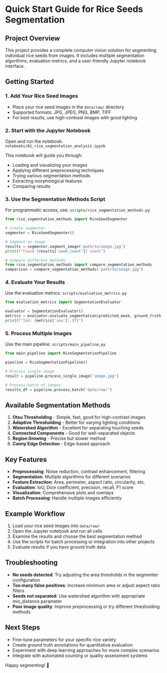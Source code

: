 # Quick Start Guide for Rice Seeds Segmentation

## Project Overview
This project provides a complete computer vision solution for segmenting individual rice seeds from images. It includes multiple segmentation algorithms, evaluation metrics, and a user-friendly Jupyter notebook interface.

## Getting Started

### 1. Add Your Rice Seed Images
- Place your rice seed images in the `data/raw/` directory
- Supported formats: JPG, JPEG, PNG, BMP, TIFF
- For best results, use high-contrast images with good lighting

### 2. Start with the Jupyter Notebook
Open and run the notebook: `notebooks/01_rice_segmentation_analysis.ipynb`

This notebook will guide you through:
- Loading and visualizing your images
- Applying different preprocessing techniques
- Trying various segmentation methods
- Extracting morphological features
- Comparing results

### 3. Use the Segmentation Methods Script
For programmatic access, use: `scripts/rice_segmentation_methods.py`

```python
from rice_segmentation_methods import RiceSeedSegmenter

# Create segmenter
segmenter = RiceSeedSegmenter()

# Segment an image
results = segmenter.segment_image('path/to/image.jpg')
print(f"Found {results['seed_count']} seeds")

# Compare different methods
from rice_segmentation_methods import compare_segmentation_methods
comparison = compare_segmentation_methods('path/to/image.jpg')
```

### 4. Evaluate Your Results
Use the evaluation metrics: `scripts/evaluation_metrics.py`

```python
from evaluation_metrics import SegmentationEvaluator

evaluator = SegmentationEvaluator()
metrics = evaluator.evaluate_segmentation(predicted_mask, ground_truth_mask)
print(f"IoU: {metrics['iou']:.3f}")
```

### 5. Process Multiple Images
Use the main pipeline: `scripts/main_pipeline.py`

```python
from main_pipeline import RiceSegmentationPipeline

pipeline = RiceSegmentationPipeline()

# Process single image
result = pipeline.process_single_image('image.jpg')

# Process batch of images
results_df = pipeline.process_batch('data/raw/')
```

## Available Segmentation Methods
1. **Otsu Thresholding** - Simple, fast, good for high-contrast images
2. **Adaptive Thresholding** - Better for varying lighting conditions
3. **Watershed Algorithm** - Excellent for separating touching seeds
4. **Connected Components** - Good for well-separated objects
5. **Region Growing** - Precise but slower method
6. **Canny Edge Detection** - Edge-based approach

## Key Features
- **Preprocessing**: Noise reduction, contrast enhancement, filtering
- **Segmentation**: Multiple algorithms for different scenarios
- **Feature Extraction**: Area, perimeter, aspect ratio, circularity, etc.
- **Evaluation**: IoU, Dice coefficient, precision, recall, F1 score
- **Visualization**: Comprehensive plots and overlays
- **Batch Processing**: Handle multiple images efficiently

## Example Workflow
1. Load your rice seed images into `data/raw/`
2. Open the Jupyter notebook and run all cells
3. Examine the results and choose the best segmentation method
4. Use the scripts for batch processing or integration into other projects
5. Evaluate results if you have ground truth data

## Troubleshooting
- **No seeds detected**: Try adjusting the area thresholds in the segmenter configuration
- **Too many false positives**: Increase minimum area or adjust aspect ratio filters
- **Seeds not separated**: Use watershed algorithm with appropriate min_distance parameter
- **Poor image quality**: Improve preprocessing or try different thresholding methods

## Next Steps
- Fine-tune parameters for your specific rice variety
- Create ground truth annotations for quantitative evaluation
- Experiment with deep learning approaches for more complex scenarios
- Integrate with automated counting or quality assessment systems

Happy segmenting! 🌾